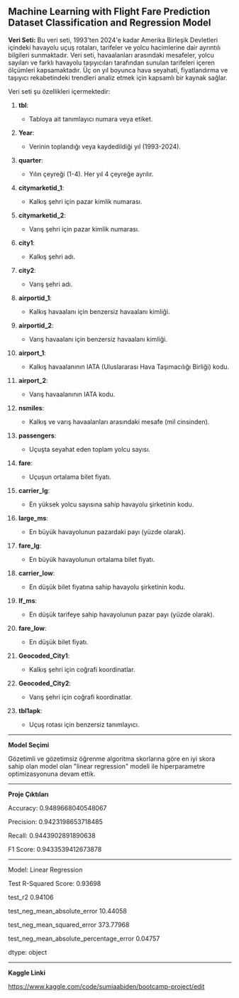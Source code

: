 **Machine Learning with Flight Fare Prediction Dataset Classification and Regression Model**
----------------------------------

**Veri Seti:**
Bu veri seti, 1993'ten 2024'e kadar Amerika Birleşik Devletleri içindeki havayolu uçuş rotaları, tarifeler ve yolcu hacimlerine dair ayrıntılı bilgileri sunmaktadır. Veri seti, havaalanları arasındaki mesafeler, yolcu sayıları ve farklı havayolu taşıyıcıları tarafından sunulan tarifeleri içeren ölçümleri kapsamaktadır. Üç on yıl boyunca hava seyahati, fiyatlandırma ve taşıyıcı rekabetindeki trendleri analiz etmek için kapsamlı bir kaynak sağlar.

Veri seti şu özellikleri içermektedir:



1. **tbl**: 
   - Tabloya ait tanımlayıcı numara veya etiket.

2. **Year**: 
   - Verinin toplandığı veya kaydedildiği yıl (1993-2024).

3. **quarter**: 
   - Yılın çeyreği (1-4). Her yıl 4 çeyreğe ayrılır.

4. **citymarketid_1**: 
   - Kalkış şehri için pazar kimlik numarası.

5. **citymarketid_2**: 
   - Varış şehri için pazar kimlik numarası.

6. **city1**: 
   - Kalkış şehri adı.

7. **city2**: 
   - Varış şehri adı.

8. **airportid_1**: 
   - Kalkış havaalanı için benzersiz havaalanı kimliği.

9. **airportid_2**: 
   - Varış havaalanı için benzersiz havaalanı kimliği.

10. **airport_1**: 
    - Kalkış havaalanının IATA (Uluslararası Hava Taşımacılığı Birliği) kodu.

11. **airport_2**: 
    - Varış havaalanının IATA kodu.

12. **nsmiles**: 
    - Kalkış ve varış havaalanları arasındaki mesafe (mil cinsinden).

13. **passengers**: 
    - Uçuşta seyahat eden toplam yolcu sayısı.

14. **fare**: 
    - Uçuşun ortalama bilet fiyatı.

15. **carrier_lg**: 
    - En yüksek yolcu sayısına sahip havayolu şirketinin kodu.

16. **large_ms**: 
    - En büyük havayolunun pazardaki payı (yüzde olarak).

17. **fare_lg**: 
    - En büyük havayolunun ortalama bilet fiyatı.

18. **carrier_low**: 
    - En düşük bilet fiyatına sahip havayolu şirketinin kodu.

19. **lf_ms**: 
    - En düşük tarifeye sahip havayolunun pazar payı (yüzde olarak).

20. **fare_low**: 
    - En düşük bilet fiyatı.

21. **Geocoded_City1**: 
    - Kalkış şehri için coğrafi koordinatlar.

22. **Geocoded_City2**: 
    - Varış şehri için coğrafi koordinatlar.

23. **tbl1apk**: 
    - Uçuş rotası için benzersiz tanımlayıcı.
   

------------------------------------------------

**Model Seçimi**

Gözetimli ve gözetimsiz öğrenme algoritma skorlarına göre en iyi skora sahip olan model olan "linear regression" modeli ile hiperparametre optimizasyonuna devam ettik.

--------------------
**Proje Çıktıları**


Accuracy: 0.9489668040548067

Precision: 0.9423198653718485

Recall: 0.9443902891890638

F1 Score: 0.9433539412673878

----------------------------------
Model: Linear Regression

Test R-Squared Score: 0.93698


test_r2                                      0.94106

test_neg_mean_absolute_error                10.44058

test_neg_mean_squared_error                373.77968

test_neg_mean_absolute_percentage_error      0.04757

dtype: object

--------------------------------
**Kaggle Linki**

https://www.kaggle.com/code/sumiaabiden/bootcamp-project/edit
